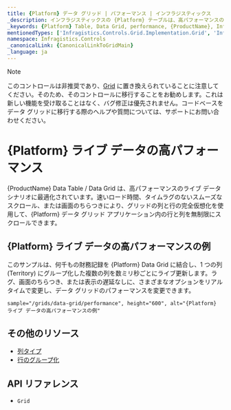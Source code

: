 ```yaml
---
title: {Platform} データ グリッド | パフォーマンス | インフラジスティックス
_description: インフラジスティックスの {Platform} テーブルは、高パフォーマンスのデータ シナリオに使用されています。完全仮想化を使用して、無限の数の行と列を無制限にスクロールできます。{ProductName} テーブル チュートリアルを是非お試しください!
_keywords: {Platform} Table, Data Grid, performance, {ProductName}, Infragistics, data binding, {Platform} テーブル, データ グリッド, パフォーマンス, データ バインディング, インフラジスティックス
mentionedTypes: ['Infragistics.Controls.Grid.Implementation.Grid', 'Infragistics.Controls.Grid.Implementation.Column']
namespace: Infragistics.Controls
_canonicalLink: {CanonicalLinkToGridMain}
_language: ja
---
```


<!-- Blazor, WebComponents -->

> [!Note]
このコントロールは非推奨であり、[Grid](../data-grid.md) に置き換えられていることに注意してください。そのため、そのコントロールに移行することをお勧めします。これは新しい機能を受け取ることはなく、バグ修正は優先されません。コードベースをデータ グリッドに移行する際のヘルプや質問については、サポートにお問い合わせください。

<!-- end: Blazor, WebComponents -->

# {Platform} ライブ データの高パフォーマンス

{ProductName} Data Table / Data Grid は、高パフォーマンスのライブ データ シナリオに最適化されています。速いロード時間、タイムラグのないスムーズなスクロール、または画面のちらつきにより、グリッドの列と行の完全仮想化を使用して、{Platform} データ グリッド アプリケーション内の行と列を無制限にスクロールできます。

## {Platform} ライブ データの高パフォーマンスの例

このサンプルは、何千もの財務記録を {Platform} Data Grid に結合し、1 つの列 (Territory) にグループ化した複数の列を数ミリ秒ごとにライブ更新します。ラグ、画面のちらつき、または表示の遅延なしに、さまざまなオプションをリアル タイムで変更し、データ グリッドのパフォーマンスを変更できます。


`sample="/grids/data-grid/performance", height="600", alt="{Platform} ライブ データの高パフォーマンスの例"`



<div class="divider--half"></div>


## その他のリソース

<!-- Angular, React, WebComponents -->
<!-- TODO fix build flagging list items -->
<!-- - [仮想データのバインディング](remote-data.md) -->
<!-- end: Angular, React, WebComponents -->
- [列タイプ ](column-types.md)
- [行のグループ化](row-grouping.md)


## API リファレンス

 - `Grid`
